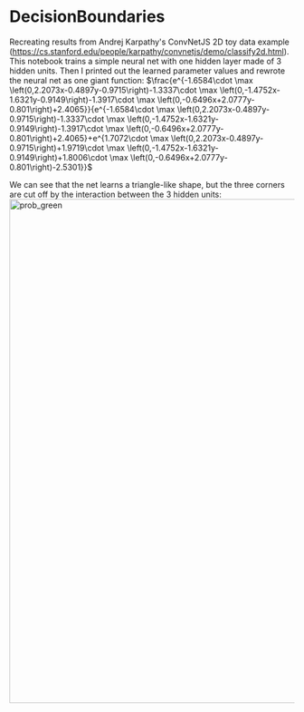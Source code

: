 # DecisionBoundaries
Recreating results from Andrej Karpathy's ConvNetJS 2D toy data example (https://cs.stanford.edu/people/karpathy/convnetjs/demo/classify2d.html).
This notebook trains a simple neural net with one hidden layer made of 3 hidden units. Then I printed out the learned parameter values and rewrote the neural net as one giant function:
$\frac{e^{-1.6584\cdot \max \left(0,2.2073x-0.4897y-0.9715\right)-1.3337\cdot \max \left(0,-1.4752x-1.6321y-0.9149\right)-1.3917\cdot \max \left(0,-0.6496x+2.0777y-0.801\right)+2.4065}}{e^{-1.6584\cdot \max \left(0,2.2073x-0.4897y-0.9715\right)-1.3337\cdot \max \left(0,-1.4752x-1.6321y-0.9149\right)-1.3917\cdot \max \left(0,-0.6496x+2.0777y-0.801\right)+2.4065}+e^{1.7072\cdot \max \left(0,2.2073x-0.4897y-0.9715\right)+1.9719\cdot \max \left(0,-1.4752x-1.6321y-0.9149\right)+1.8006\cdot \max \left(0,-0.6496x+2.0777y-0.801\right)-2.5301}}$

We can see that the net learns a triangle-like shape, but the three corners are cut off by the interaction between the 3 hidden units:
<img width="889" alt="prob_green" src="https://github.com/mhsiu01/DecisionBoundaries/assets/78574718/a8dad300-ba2e-49a6-ba43-35a058d57000">


